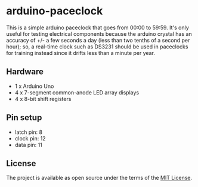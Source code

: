 
# arduino-paceclock

This is a simple arduino paceclock that goes from 00:00 to 59:59.  It's only useful for testing electrical components because the arduino crystal has an accuracy of +/- a few seconds a day (less than two tenths of a second per hour); so, a real-time clock such as DS3231 should be used in paceclocks for training instead since it drifts less than a minute per year.

## Hardware

  * 1 x Arduino Uno
  * 4 x 7-segment common-anode LED array displays
  * 4 x 8-bit shift registers

## Pin setup

  * latch pin: 8
  * clock pin: 12
  * data pin: 11

## License

The project is available as open source under the terms of the [MIT License](https://opensource.org/licenses/MIT).
